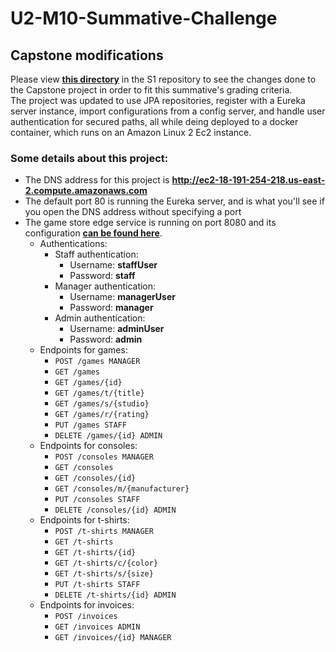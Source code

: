 # U2-M10-Summative-Challenge
  
## Capstone modifications
Please view [**this directory**](https://github.com/BentAllenDesign/Joshua_Shevach_JavaS1/tree/main/JoshuaShevachU1Capstone) in the S1 repository to see the changes done to the Capstone project in order to fit this summative's grading criteria.  
The project was updated to use JPA repositories, register with a Eureka server instance, import configurations from a config server, and handle user authentication for secured paths, all while deing deployed to a docker container, which runs on an Amazon Linux 2 Ec2 instance.  
  
### Some details about this project:
* The DNS address for this project is **http://ec2-18-191-254-218.us-east-2.compute.amazonaws.com**
* The default port 80 is running the Eureka server, and is what you'll see if you open the DNS address without specifying a port
* The game store edge service is running on port 8080 and its configuration [**can be found here**](https://github.com/BentAllenDesign/U2-M10-Challenge-Properties/blob/main/game-store-service.yaml).
	* Authentications:
		* Staff authentication:
			* Username: **staffUser**
			* Password: **staff**
		* Manager authentication:
			* Username: **managerUser**
			* Password: **manager**
		* Admin authentication:
			* Username: **adminUser**
			* Password: **admin**
	* Endpoints for games:
		* `POST /games MANAGER` 
		* `GET /games` 
		* `GET /games/{id}` 
		* `GET /games/t/{title}` 
		* `GET /games/s/{studio}`
		* `GET /games/r/{rating}`
		* `PUT /games STAFF`
		* `DELETE /games/{id} ADMIN`
	* Endpoints for consoles:
		* `POST /consoles MANAGER` 
		* `GET /consoles` 
		* `GET /consoles/{id}` 
		* `GET /consoles/m/{manufacturer}` 
		* `PUT /consoles STAFF`
		* `DELETE /consoles/{id} ADMIN`
	* Endpoints for t-shirts:
		* `POST /t-shirts MANAGER` 
		* `GET /t-shirts` 
		* `GET /t-shirts/{id}` 
		* `GET /t-shirts/c/{color}` 
		* `GET /t-shirts/s/{size}`
		* `PUT /t-shirts STAFF`
		* `DELETE /t-shirts/{id} ADMIN`
	* Endpoints for invoices:
		* `POST /invoices`
		* `GET /invoices ADMIN`
		* `GET /invoices/{id} MANAGER`
